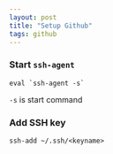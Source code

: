 ```yaml
---
layout: post
title: "Setup Github"
tags: github
---
```


### Start `ssh-agent`
```
eval `ssh-agent -s`
```
`-s` is start command

### Add SSH key

`ssh-add ~/.ssh/<keyname>`
